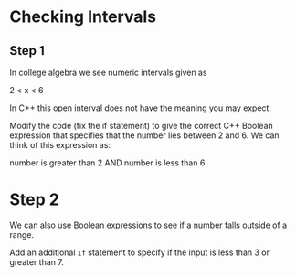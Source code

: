 # Checking Intervals

## Step 1

In college algebra we see numeric intervals given as

2 < x < 6

In C++ this open interval does not have the meaning you may expect. 

Modify the code (fix the if statement) to give the correct C++ Boolean expression that specifies that the number lies between 2 and 6. We can think of this expression as: 

number is greater than 2 AND number is less than 6

# Step 2

We can also use Boolean expressions to see if a number falls outside of a range. 

Add an additional `if` statement to specify if the input is less than 3 or greater than 7. 